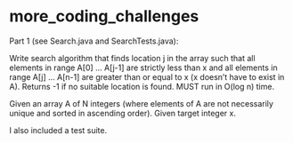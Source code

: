# more_coding_challenges

Part 1 (see Search.java and SearchTests.java):

Write search algorithm that finds location j in the array such that all elements in range A[0] … A[j-1] are strictly less than x and all elements in range A[j] … A[n-1] are greater than or equal to x (x doesn’t have to exist in A). Returns -1 if no suitable location is found. MUST run in O(log n) time.

Given an array A of N integers (where elements of A are not necessarily unique and sorted in ascending order). Given target integer x.

I also included a test suite.
